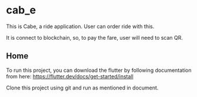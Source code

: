 # cab_e

This is Cabe, a ride application. User can order ride with this.

It is connect to blockchain, so, to pay the fare, user will need to scan QR.

## Home


To run this project, you can download the flutter by following documentation from here: https://flutter.dev/docs/get-started/install

Clone this project using git and run as mentioned in document.
